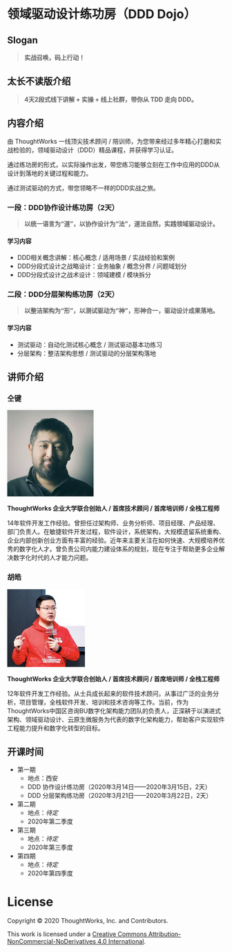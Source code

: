 # 领域驱动设计练功房（DDD Dojo）

## Slogan

> **实战召唤，码上行动！**

## 太长不读版介绍

> **4天2段式线下讲解 + 实操 + 线上社群，带你从 TDD 走向 DDD。**

## 内容介绍

由 ThoughtWorks 一线顶尖技术顾问 / 陪训师，为您带来经过多年精心打磨和实战检验的，领域驱动设计（DDD）精品课程，并获得学习认证。

通过练功房的形式，以实际操作出发，带您练习能够立刻在工作中应用的DDD从设计到落地的关键过程和能力。

通过测试驱动的方式，带您领略不一样的DDD实战之旅。

### 一段：DDD协作设计练功房（2天）

> **以统一语言为“道”，以协作设计为“法”，道法自然，实践领域驱动设计。**

#### 学习内容

- DDD相关概念讲解：核心概念 / 适用场景 / 实战经验和案例
- DDD分段式设计之战略设计：业务抽象 / 概念分界 / 问题域划分
- DDD分段式设计之战术设计：领域建模 / 模块拆分

### 二段：DDD分层架构练功房（2天）

> **以整洁架构为“形”，以测试驱动为“神”，形神合一，驱动设计成果落地。**

#### 学习内容

- 测试驱动：自动化测试核心概念  / 测试驱动基本功练习
- 分层架构：整洁架构思想 / 测试驱动的分层架构落地

## 讲师介绍

### 仝键

![仝键](coaches/tongjian.png)

**ThoughtWorks 企业大学联合创始人 / 首席技术顾问 / 首席培训师 / 全栈工程师**

14年软件开发⼯作经验。曾担任过架构师、业务分析师、项⽬经理、产品经理、部⻔负责⼈。在敏捷软件开发过程，软件设计，系统架构，⼤规模遗留系统重构、企业内部创新创业⽅⾯有丰富的经验。近年来主要关注在如何快速、⼤规模培养优秀的数字化⼈才。曾负责公司内能⼒建设体系的规划，现在专注于帮助更多企业解决数字化时代的⼈才能⼒问题。

### 胡皓

![胡皓](coaches/huhao.jpg)

**ThoughtWorks 企业大学联合创始人 / 首席技术顾问 / 首席培训师 / 全栈工程师**

12年软件开发工作经验。从士兵成长起来的软件技术顾问，从事过广泛的业务分析，项目管理，全栈软件开发、培训和技术咨询等工作。当前，作为ThoughtWorks中国区咨询BU数字化架构能力团队的负责人，正深耕于以演进式架构、领域驱动设计、云原生微服务为代表的数字化架构能力，帮助客户实现软件工程能力提升和数字化转型的目标。

## 开课时间

- 第一期
  - 地点：西安
  - DDD 协作设计练功房（2020年3月14日——2020年3月15日，2天）
  - DDD 分层架构练功房（2020年3月21日——2020年3月22日，2天）
- 第二期
  - 地点：*待定*
  - 2020年第二季度
- 第三期
  - 地点：*待定*
  - 2020年第三季度
- 第四期
  - 地点：*待定*
  - 2020年第四季度

# License

Copyright © 2020 ThoughtWorks, Inc. and Contributors.

This work is licensed under a [Creative Commons Attribution-NonCommercial-NoDerivatives 4.0 International](https://creativecommons.org/licenses/by-nc-nd/4.0/).
